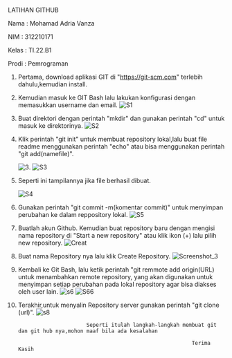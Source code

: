 LATIHAN GITHUB

Nama   : Mohamad Adria Vanza

NIM    : 312210171

Kelas  : TI.22.B1

Prodi  : Pemrograman
1. Pertama, download aplikasi GIT di "https://git-scm.com" terlebih dahulu,kemudian install.

2. Kemudian masuk ke GIT Bash lalu lakukan konfigurasi dengan memasukkan username dan email.
![S1](https://user-images.githubusercontent.com/115931631/196107565-41f2a5c5-3d2c-4176-8d93-df0e5fe557a5.png)
3. Buat direktori dengan perintah "mkdir" dan gunakan perintah "cd" untuk masuk ke direktorinya.
![S2](https://user-images.githubusercontent.com/115931631/196037849-9031ccb3-03cf-4b5e-a8c2-0d4f2632c048.png)
4. Klik perintah "git init" untuk membuat repository lokal,lalu buat file readme menggunakan perintah "echo" atau bisa menggunakan perintah "git add(namefile)".
 
    ![3](https://user-images.githubusercontent.com/115931631/196104054-5809e9a0-59f8-4f00-8f1e-c8590912acab.png).
    ![S3](https://user-images.githubusercontent.com/115931631/196104110-3d5e3ad8-18a1-40b4-8a3f-1c34a22d902a.png)
5. Seperti ini tampilannya jika file berhasil dibuat.

    ![S4](https://user-images.githubusercontent.com/115931631/196104846-125a54d6-7a07-4e92-9e45-128cb28d4e9d.png)
6. Gunakan perintah "git commit -m(komentar commit)" untuk menyimpan perubahan ke dalam reppository lokal. 
![S5](https://user-images.githubusercontent.com/115931631/196105322-d5f968e9-b0bf-4e56-a3a4-6dd14973478e.png)
7. Buatlah akun Github. Kemudian buat repository baru dengan mengisi nama repository di "Start a new repository" atau klik ikon (+) lalu pilih new repository.
![Creat](https://user-images.githubusercontent.com/115931631/196105626-2c5f5194-43aa-4051-9e19-965940639b9b.png)
8. Buat nama Repository nya lalu klik Create Repository.
![Screenshot_3](https://user-images.githubusercontent.com/115931631/196106198-2f691129-4711-485a-88f8-13ede093a803.png)
9. Kembali ke Git Bash, lalu ketik perintah "git remmote add origin(URL) untuk menambahkan remote repository, yang akan digunakan untuk menyimpan setiap perubahan pada lokal repository agar bisa diakses oleh user lain.
![s6](https://user-images.githubusercontent.com/115931631/196106403-47f3aef6-f416-4442-b24e-2312c7e0457a.png)
![S66](https://user-images.githubusercontent.com/115931631/196106488-b34a7e48-65e0-45d7-bce7-c61b5573c8bf.png)
10. Terakhir,untuk menyalin Repository server gunakan perintah "git clone (url)".
![s8](https://user-images.githubusercontent.com/115931631/196106588-e0aace47-2a42-43b7-bf4b-0853c2a06e94.png)
                                   
                              Seperti itulah langkah-langkah membuat git dan git hub nya,mohon maaf bila ada kesalahan

                                                                Terima Kasih
